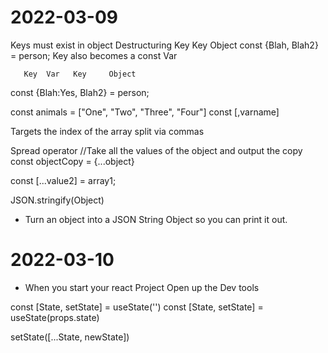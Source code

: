 # 2022-03-09

Keys must exist in object
Destructuring
        Key   Key       Object
const {Blah, Blah2} = person;
    Key also becomes a const Var

       Key  Var   Key     Object
const {Blah:Yes, Blah2} = person;



const animals = ["One", "Two", "Three", "Four"]
const [,varname]


Targets the index of the array split via commas


Spread operator
//Take all the values of the object and output the copy
const objectCopy = {...object}

const [...value2] = array1;


JSON.stringify(Object)
- Turn an object into a JSON String Object so you can print it out.



# 2022-03-10
- When you start your react Project Open up the Dev tools

const [State, setState] = useState('')
const [State, setState] = useState(props.state)

setState([...State, newState])